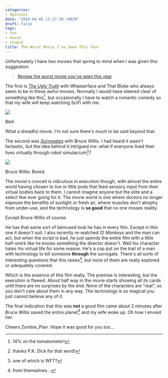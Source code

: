 ```yaml
---
categories:
- Opinions
date: "2010-04-05 11:17:30 +0930"
draft: false
tags:
- fun
- movie
- stupid
title: The Worst Movie I've Seen This Year
---
```

Unfortunately I have two movies that spring to mind when I was given this suggestion:

> [Review the worst movie you've seen this year](http://skribit.com/suggestions/review-the-worst-movie-youve-seen-this-year).

The first is [*The Ugly Truth*](http://au.rottentomatoes.com/m/ugly_truth/) with Whatserface and That Bloke who always seem to be in these awful movies. Normally I would have steered clear of something like this[^1], but occasionally I have to watch a romantic comedy so that my wife will keep watching SciFi with me.

![](https://turbo.geekorium.com.au/images/File-Ugly_truth.jpg)

Bleh

What a dreadful movie. I'm not sure there's much to be said beyond that.

The second was [*Surrogates*](http://au.rottentomatoes.com/m/10009598-surrogates/) with Bruce Willis. I had heard it wasn't fantastic, but the idea behind it intrigued me: what if everyone lived their lives virtually through robot simulacrum[^2]?

![](https://turbo.geekorium.com.au/images/File-Surrogates2009MP.jpg)

Bruce Willis: Bored.

The movie's conceit is ridiculous in execution though, with almost the entire world having chosen to live in little pods that feed sensory input from their virtual bodies back to them. I cannot imagine anyone but the elite and a select few ever going for it. The movie world is one where doctors no longer espouse the benefits of sunlight or fresh air, where muscles don't atrophy from under-use, and the technology is **so good** that no one misses reality.

Except Bruce Willis of course.

He has that same sort of bemused look he has in every film. Except in this one it doesn't suit. I also recently re-watched *12 Monkeys* and the man can act, but when the script is bad, he just spends the entire film with a little half-smirk like he knows something the director doesn't. Well his character hates his virtual life for some reason. He's a cop put on the trail of a man with technology to kill someone **through** the surrogate. There's all sorts of interesting questions that this raises[^3], but none of them are really explored or adequately covered.

Which is the essence of this film really. The premise is interesting, but the execution is flawed. About half way in the movie starts showing all its cards until there are no surprises by the end. None of the characters are "real", so you don't care about them in any way. The technology is so magical you just cannot believe any of it.

The final indication that this was **not** a good film came about 2 minutes after Bruce Willis saved the entire planet[^4] and my wife woke up. Oh how I envied her.

Cheers Zombie_Plan. Hope it was good for you too...

[^1]: 14% on the tomatometer!
[^2]: thanks P.K. Dick for that word!
[^3]: one of which is WFT?
[^4]: from themselves...
